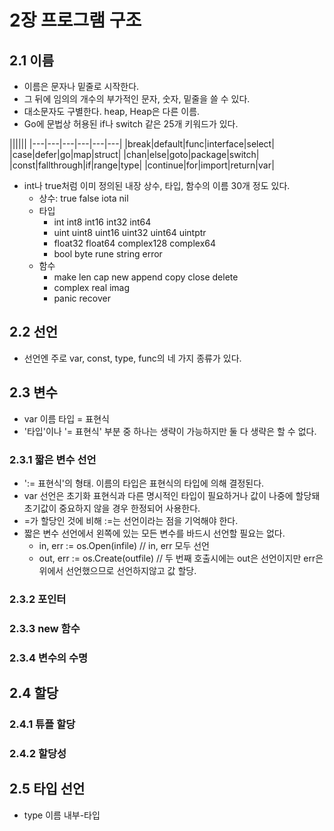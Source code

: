 # 2장 프로그램 구조

## 2.1 이름

* 이름은 문자나 밑줄로 시작한다.
* 그 뒤에 임의의 개수의 부가적인 문자, 숫자, 밑줄을 쓸 수 있다.
* 대소문자도 구별한다. heap, Heap은 다른 이름.
* Go에 문법상 허용된 if나 switch 같은 25개 키워드가 있다.

||||||
|---|---|---|---|---|---|
|break|default|func|interface|select|
|case|defer|go|map|struct|
|chan|else|goto|package|switch|
|const|fallthrough|if|range|type|
|continue|for|import|return|var|

* int나 true처럼 이미 정의된 내장 상수, 타입, 함수의 이름 30개 정도 있다.
    + 상수: true false iota nil
    + 타입
        + int int8 int16 int32 int64
        + uint uint8 uint16 uint32 uint64 uintptr
        + float32 float64 complex128 complex64
        + bool byte rune string error
    + 함수
        + make len cap new append copy close delete
        + complex real imag
        + panic recover

## 2.2 선언

* 선언엔 주로 var, const, type, func의 네 가지 종류가 있다.

## 2.3 변수

* var 이름 타입 = 표현식
* '타입'이나 '= 표현식' 부분 중 하나는 생략이 가능하지만 둘 다 생략은 할 수 없다.

### 2.3.1 짧은 변수 선언

* ':= 표현식'의 형태. 이름의 타입은 표현식의 타입에 의해 결정된다.
* var 선언은 초기화 표현식과 다른 명시적인 타입이 필요하거나 값이 나중에 할당돼 초기값이 중요하지 않을 경우 한정되어 사용한다.
* =가 할당인 것에 비해 :=는 선언이라는 점을 기억해야 한다.
* 짧은 변수 선언에서 왼쪽에 있는 모든 변수를 바드시 선언할 필요는 없다.
    + in, err := os.Open(infile) // in, err 모두 선언
    + out, err := os.Create(outfile) // 두 번째 호출시에는 out은 선언이지만 err은 위에서 선언했으므로 선언하지않고 값 할당.

### 2.3.2 포인터

### 2.3.3 new 함수

### 2.3.4 변수의 수명

## 2.4 할당

### 2.4.1 튜플 할당

### 2.4.2 할당성

## 2.5 타입 선언

* type 이름 내부-타입
